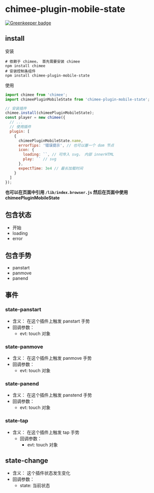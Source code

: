# chimee-plugin-mobile-state

[![Greenkeeper badge](https://badges.greenkeeper.io/Chimeejs/chimee-plugin-mobile-state.svg)](https://greenkeeper.io/)

## install

安装

```shell
# 依赖于 chimee， 首先需要安装 chimee
npm install chimee
# 安装控制条组件
npm install chimee-plugin-mobile-state
```

使用

```javascript
import chimee from 'chimee';
import chimeePluginMobileState from 'chimee-plugin-mobile-state';

// 安装插件
chimee.install(chimeePluginMobileState);
const player = new chimee({
  // ...
  // 使用插件
  plugin: [
    {
      chimeePluginMobileState.name,
      errorTips: '错误提示', // 也可以塞一个 dom 节点
      icon: {
        loading: ``, // 可传入 svg， 内部 innerHTML
        play: `` // svg
      },
      expectTime: 3e4 // 最长加载时间
    }
  ]
});
```

**也可以在页面中引用 `/lib/index.browser.js` 然后在页面中使用 chimeePluginMobileState**


## 包含状态

* 开始
* loading
* error

## 包含手势

* panstart
* panmove
* panend

## 事件

### state-panstart
  * 含义： 在这个插件上触发 panstart 手势
  * 回调参数：
    * evt: touch 对象

### state-panmove
  * 含义： 在这个插件上触发 panmove 手势
  * 回调参数：
    * evt: touch 对象

### state-panend
  * 含义： 在这个插件上触发 panstend 手势
  * 回调参数：
    * evt: touch 对象
    
### state-tap
  * 含义： 在这个插件上触发 tap 手势
    * 回调参数：
      * evt: touch 对象

## state-change
  * 含义： 这个插件状态发生变化
  * 回调参数：
    * state: 当前状态
